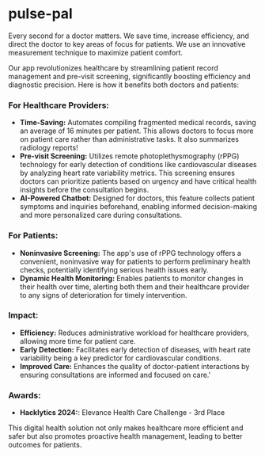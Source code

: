 # pulse-pal
 
Every second for a doctor matters. We save time, increase efficiency, and direct the doctor to key areas of focus for patients. We use an innovative measurement technique to maximize patient comfort.

Our app revolutionizes healthcare by streamlining patient record management and pre-visit screening, significantly boosting efficiency and diagnostic precision. Here is how it benefits both doctors and patients:

### For Healthcare Providers:
- **Time-Saving:** Automates compiling fragmented medical records, saving an average of 16 minutes per patient. This allows doctors to focus more on patient care rather than administrative tasks. It also summarizes radiology reports!
- **Pre-visit Screening:** Utilizes remote photoplethysmography (rPPG) technology for early detection of conditions like cardiovascular diseases by analyzing heart rate variability metrics. This screening ensures doctors can prioritize patients based on urgency and have critical health insights before the consultation begins.
- **AI-Powered Chatbot:** Designed for doctors, this feature collects patient symptoms and inquiries beforehand, enabling informed decision-making and more personalized care during consultations.

### For Patients:
- **Noninvasive Screening:** The app's use of rPPG technology offers a convenient, noninvasive way for patients to perform preliminary health checks, potentially identifying serious health issues early.
- **Dynamic Health Monitoring:** Enables patients to monitor changes in their health over time, alerting both them and their healthcare provider to any signs of deterioration for timely intervention.

### Impact:
- **Efficiency:** Reduces administrative workload for healthcare providers, allowing more time for patient care.
- **Early Detection:** Facilitates early detection of diseases, with heart rate variability being a key predictor for cardiovascular conditions.
- **Improved Care:** Enhances the quality of doctor-patient interactions by ensuring consultations are informed and focused on care.'

### Awards:
- **Hacklytics 2024:**: Elevance Health Care Challenge - 3rd Place

This digital health solution not only makes healthcare more efficient and safer but also promotes proactive health management, leading to better outcomes for patients.
